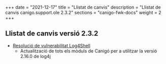 +++
date        = "2021-12-17"
title       = "Llistat de canvis"
description = "Llistat de canvis canigo.support.ole 2.3.2"
sections    = "canigo-fwk-docs"
weight		= 2
+++

## Llistat de canvis versió 2.3.2

- [Resolució de vulnerabilitat Log4Shell](/noticies/2021-12-17-CAN-actualitzacio-canigo-3_4_8_3_6_2/)
   - Actualització de tots els mòduls de Canigó per a utilitzar la versió 2.16.0 de log4j
